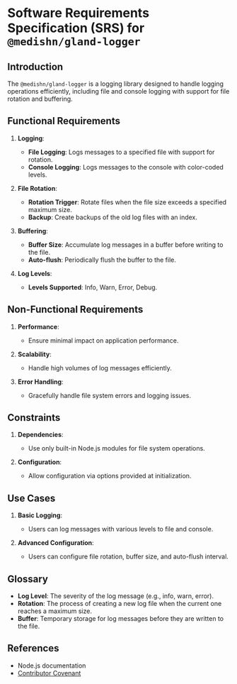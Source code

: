 # Software Requirements Specification (SRS) for `@medishn/gland-logger`

## Introduction

The `@medishn/gland-logger` is a logging library designed to handle logging operations efficiently, including file and console logging with support for file rotation and buffering.

## Functional Requirements

1. **Logging**:

   - **File Logging**: Logs messages to a specified file with support for rotation.
   - **Console Logging**: Logs messages to the console with color-coded levels.

2. **File Rotation**:

   - **Rotation Trigger**: Rotate files when the file size exceeds a specified maximum size.
   - **Backup**: Create backups of the old log files with an index.

3. **Buffering**:

   - **Buffer Size**: Accumulate log messages in a buffer before writing to the file.
   - **Auto-flush**: Periodically flush the buffer to the file.

4. **Log Levels**:
   - **Levels Supported**: Info, Warn, Error, Debug.

## Non-Functional Requirements

1. **Performance**:

   - Ensure minimal impact on application performance.

2. **Scalability**:

   - Handle high volumes of log messages efficiently.

3. **Error Handling**:
   - Gracefully handle file system errors and logging issues.

## Constraints

1. **Dependencies**:

   - Use only built-in Node.js modules for file system operations.

2. **Configuration**:
   - Allow configuration via options provided at initialization.

## Use Cases

1. **Basic Logging**:

   - Users can log messages with various levels to file and console.

2. **Advanced Configuration**:
   - Users can configure file rotation, buffer size, and auto-flush interval.

## Glossary

- **Log Level**: The severity of the log message (e.g., info, warn, error).
- **Rotation**: The process of creating a new log file when the current one reaches a maximum size.
- **Buffer**: Temporary storage for log messages before they are written to the file.

## References

- Node.js documentation
- [Contributor Covenant](https://www.contributor-covenant.org)
